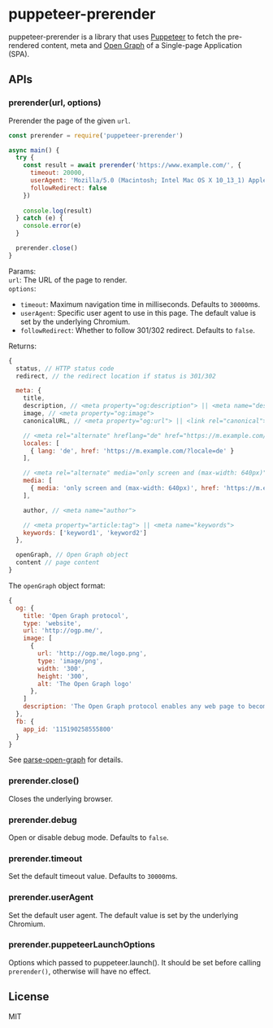 # puppeteer-prerender
puppeteer-prerender is a library that uses [Puppeteer](https://github.com/GoogleChrome/puppeteer) to fetch the
pre-rendered content, meta and [Open Graph](http://ogp.me/) of a Single-page Application (SPA).

## APIs

### prerender(url, options)
Prerender the page of the given `url`.

```js
const prerender = require('puppeteer-prerender')

async main() {
  try {
    const result = await prerender('https://www.example.com/', {
      timeout: 20000,
      userAgent: 'Mozilla/5.0 (Macintosh; Intel Mac OS X 10_13_1) AppleWebKit/537.36 (KHTML, like Gecko) Chrome/62.0.3202.94 Safari/537.36',
      followRedirect: false
    })
    
    console.log(result)
  } catch (e) {
    console.error(e)
  }

  prerender.close()
}
```

Params:  
`url`: The URL of the page to render.  
`options`:
  * `timeout`: Maximum navigation time in milliseconds. Defaults to `30000`ms.  
  * `userAgent`: Specific user agent to use in this page. The default value is set by the underlying Chromium.  
  * `followRedirect`: Whether to follow 301/302 redirect. Defaults to `false`.

Returns:
```js
{
  status, // HTTP status code
  redirect, // the redirect location if status is 301/302

  meta: {
    title,
    description, // <meta property="og:description"> || <meta name="description">
    image, // <meta property="og:image">
    canonicalURL, // <meta property="og:url"> || <link rel="canonical">

    // <meta rel="alternate" hreflang="de" href="https://m.example.com/?locale=de">
    locales: [
      { lang: 'de', href: 'https://m.example.com/?locale=de' }
    ],

    // <meta rel="alternate" media="only screen and (max-width: 640px)" href="https://m.example.com/">
    media: [
      { media: 'only screen and (max-width: 640px)', href: 'https://m.example.com/' }
    ],

    author, // <meta name="author">

    // <meta property="article:tag"> || <meta name="keywords">
    keywords: ['keyword1', 'keyword2']
  },

  openGraph, // Open Graph object
  content // page content
}
```

The `openGraph` object format:
```js
{
  og: {
    title: 'Open Graph protocol',
    type: 'website',
    url: 'http://ogp.me/',
    image: [
      {
        url: 'http://ogp.me/logo.png',
        type: 'image/png',
        width: '300',
        height: '300',
        alt: 'The Open Graph logo'
      },
    ]
    description: 'The Open Graph protocol enables any web page to become a rich object in a social graph.'
  },
  fb: {
    app_id: '115190258555800'
  }
}
```

See [parse-open-graph](https://github.com/fenivana/parse-open-graph#parsemeta) for details.

### prerender.close()
Closes the underlying browser.

### prerender.debug
Open or disable debug mode. Defaults to `false`.

### prerender.timeout
Set the default timeout value. Defaults to `30000`ms.

### prerender.userAgent
Set the default user agent. The default value is set by the underlying Chromium.

### prerender.puppeteerLaunchOptions
Options which passed to puppeteer.launch(). It should be set before calling `prerender()`, otherwise
will have no effect.

## License
MIT

